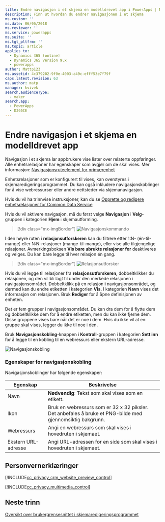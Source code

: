 ```yaml
---
title: Endre navigasjon i et skjema en modelldrevet app i PowerApps | MicrosoftDocs
description: Finn ut hvordan du endrer navigasjonen i et skjema
ms.custom: ''
ms.date: 06/06/2018
ms.reviewer: ''
ms.service: powerapps
ms.suite: ''
ms.tgt_pltfrm: ''
ms.topic: article
applies_to:
  - Dynamics 365 (online)
  - Dynamics 365 Version 9.x
  - powerapps
author: Mattp123
ms.assetid: 4c379202-9f0e-4003-a49c-efff53e7f79f
caps.latest.revision: 63
ms.author: matp
manager: kvivek
search.audienceType:
  - maker
search.app:
  - PowerApps
  - D365CE
---
```

# <a name="change-navigation-within-a-model-driven-app-form"></a>Endre navigasjon i et skjema en modelldrevet app

 Navigasjon i et skjema lar appbrukere vise lister over relaterte oppføringer. Alle enhetsrelasjoner har egenskaper som avgjør om de skal vises. Mer informasjon: [Navigasjonsruteelement for primærenhet](../common-data-service/create-edit-1n-relationships-solution-explorer.md#navigation-pane-item-for-primary-entity)  
  
 Enhetsrelasjoner som er konfigurert til vises, kan overstyres i skjemaredigeringsprogrammet. Du kan også inkludere navigasjonskoblinger for å vise webressurser eller andre nettsteder via skjemanavigasjon.  
  
 Hvis du vil ha trinnvise instruksjoner, kan du se [Opprette og redigere enhetsrelasjoner for Common Data Service](../common-data-service/create-edit-entity-relationships.md)  
  
 Hvis du vil aktivere navigasjon, må du først velge **Navigasjon** i **Velg**-gruppen i kategorien **Hjem** i skjemautforming.  
 
> [!div class="mx-imgBorder"] 
> ![Navigasjonskommando](media/navigation-command.png)
 
 I den høyre ruten i **relasjonsutforskeren** kan du filtrere etter 1:N- (én-til-mange) eller N:N-relasjoner (mange-til-mange), eller vise alle tilgjengelige relasjoner. Avmerkingsboksen **Vis bare ubrukte relasjoner for** deaktiveres og velges. Du kan bare legge til hver relasjon én gang.  
 
 > [!div class="mx-imgBorder"] 
 > ![Relasjonsutforsker](media/relationship-explorer.png)

 Hvis du vil legge til relasjoner fra **relasjonsutforskeren**, dobbeltklikker du relasjonen, og den vil bli lagt til under den merkede relasjonen i navigasjonsområdet. Dobbeltklikk på en relasjon i navigasjonsområdet, og dermed kan du endre etiketten i kategorien **Vis**. I kategorien **Navn** vises det informasjon om relasjonen. Bruk **Rediger** for å åpne definisjonen av enheten.  
  
 Det er fem grupper i navigasjonsområdet. Du kan dra dem for å flytte dem og dobbeltklikke dem for å endre etiketten, men du kan ikke fjerne dem. Disse gruppene vises bare når det er noe i dem. Hvis du ikke vil at en gruppe skal vises, legger du ikke til noe i den.  
  
 Bruk **Navigasjonskobling**-knappen i **Kontroll**-gruppen i kategorien **Sett inn** for å legge til en kobling til en webressurs eller ekstern URL-adresse.  
 
 ![Navigasjonskobling](media/navigation-link.png)
 
<a name="BKMK_NavigationLinkProperties"></a>   
### <a name="navigation-link-properties"></a>Egenskaper for navigasjonskobling  
 Navigasjonskoblinger har følgende egenskaper:  
  
|Egenskap|Beskrivelse|  
|--------------|-----------------|  
|Navn|**Nødvendig**: Tekst som skal vises som en etikett.|  
|Ikon|Bruk en webressurs som er 32 x 32 piksler. Det anbefales å bruke et PNG-bilde med gjennomsiktig bakgrunn.|  
|Webressurs|Angi en webressurs som skal vises i hovedruten i skjemaet.|  
|Ekstern URL-adresse|Angi URL-adressen for en side som skal vises i hovedruten i skjemaet.|  

<a name="BKMK_PrivacyNotices"></a>   

## <a name="privacy-notices"></a>Personvernerklæringer  
 [!INCLUDE[cc_privacy_crm_website_preview_control](../../includes/cc-privacy-crm-website-preview-control.md)]    
  
 [!INCLUDE[cc_privacy_multimedia_control](../../includes/cc-privacy-multimedia-control.md)]  

## <a name="next-steps"></a>Neste trinn

[Oversikt over brukergrensesnittet i skjemaredigeringsprogrammet](form-editor-user-interface-legacy.md)
